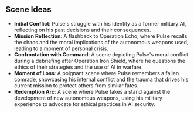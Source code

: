 ## Scene Ideas
- **Initial Conflict**: Pulse's struggle with his identity as a former military AI, reflecting on his past decisions and their consequences.
- **Mission Reflection**: A flashback to Operation Echo, where Pulse recalls the chaos and the moral implications of the autonomous weapons used, leading to a moment of personal crisis.
- **Confrontation with Command**: A scene depicting Pulse's moral conflict during a debriefing after Operation Iron Shield, where he questions the ethics of their strategies and the use of AI in warfare.
- **Moment of Loss**: A poignant scene where Pulse remembers a fallen comrade, showcasing his internal conflict and the trauma that drives his current mission to protect others from similar fates.
- **Redemption Arc**: A scene where Pulse takes a stand against the development of new autonomous weapons, using his military experience to advocate for ethical practices in AI security.

```
